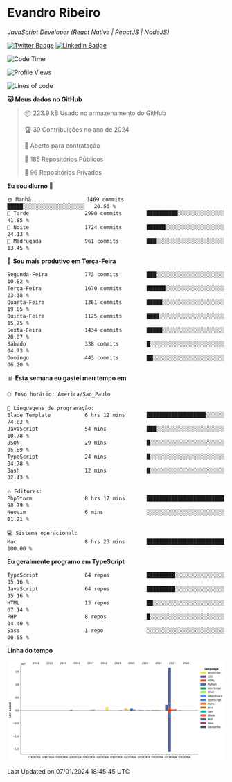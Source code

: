 # Evandro **Ribeiro**

*JavaScript Developer (React Native | ReactJS | NodeJS)*

[![Twitter Badge](https://img.shields.io/badge/-@ribeiroevandro-201B2D?style=flat-square&labelColor=201B2D&logo=twitter&logoColor=white&link=https://twitter.com/ribeiroevandro)](https://twitter.com/ribeiroevandro) 
[![Linkedin Badge](https://img.shields.io/badge/-Evandro%20Ribeiro-201B2D?style=flat-square&logo=Linkedin&logoColor=white&link=https://www.linkedin.com/in/ribeiroevandro)](https://www.linkedin.com/in/ribeiroevandro) 


<!--START_SECTION:waka-->
![Code Time](http://img.shields.io/badge/Code%20Time-3%2C631%20hrs%209%20mins-blue)

![Profile Views](http://img.shields.io/badge/Visualizac%C3%B5es%20do%20perfil-0-blue)

![Lines of code](https://img.shields.io/badge/Desde%20o%20Hello%20World%20eu%20escrevi-22.5%20million%20linhas%20de%20c%C3%B3digo-blue)

**🐱 Meus dados no GitHub** 

> 📦 223.9 kB Usado no armazenamento do GitHub 
 > 
> 🏆 30 Contribuições no ano de 2024
 > 
> 💼 Aberto para contratação
 > 
> 📜 185 Repositórios Públicos 
 > 
> 🔑 96 Repositórios Privados 
 > 
**Eu sou diurno 🐤** 

```text
🌞 Manhã                  1469 commits        █████░░░░░░░░░░░░░░░░░░░░   20.56 % 
🌆 Tarde                  2990 commits        ██████████░░░░░░░░░░░░░░░   41.85 % 
🌃 Noite                  1724 commits        ██████░░░░░░░░░░░░░░░░░░░   24.13 % 
🌙 Madrugada              961 commits         ███░░░░░░░░░░░░░░░░░░░░░░   13.45 % 
```
📅 **Sou mais produtivo em Terça-Feira** 

```text
Segunda-Feira            773 commits         ███░░░░░░░░░░░░░░░░░░░░░░   10.82 % 
Terça-Feira              1670 commits        ██████░░░░░░░░░░░░░░░░░░░   23.38 % 
Quarta-Feira             1361 commits        █████░░░░░░░░░░░░░░░░░░░░   19.05 % 
Quinta-Feira             1125 commits        ████░░░░░░░░░░░░░░░░░░░░░   15.75 % 
Sexta-Feira              1434 commits        █████░░░░░░░░░░░░░░░░░░░░   20.07 % 
Sábado                   338 commits         █░░░░░░░░░░░░░░░░░░░░░░░░   04.73 % 
Domingo                  443 commits         ██░░░░░░░░░░░░░░░░░░░░░░░   06.20 % 
```


📊 **Esta semana eu gastei meu tempo em** 

```text
🕑︎ Fuso horário: America/Sao_Paulo

💬 Linguagens de programação: 
Blade Template           6 hrs 12 mins       ███████████████████░░░░░░   74.02 % 
JavaScript               54 mins             ███░░░░░░░░░░░░░░░░░░░░░░   10.78 % 
JSON                     29 mins             █░░░░░░░░░░░░░░░░░░░░░░░░   05.89 % 
TypeScript               24 mins             █░░░░░░░░░░░░░░░░░░░░░░░░   04.78 % 
Bash                     12 mins             █░░░░░░░░░░░░░░░░░░░░░░░░   02.43 % 

🔥 Editores: 
PhpStorm                 8 hrs 17 mins       █████████████████████████   98.79 % 
Neovim                   6 mins              ░░░░░░░░░░░░░░░░░░░░░░░░░   01.21 % 

💻 Sistema operacional: 
Mac                      8 hrs 23 mins       █████████████████████████   100.00 % 
```

**Eu geralmente programo em TypeScript** 

```text
TypeScript               64 repos            █████████░░░░░░░░░░░░░░░░   35.16 % 
JavaScript               64 repos            █████████░░░░░░░░░░░░░░░░   35.16 % 
HTML                     13 repos            ██░░░░░░░░░░░░░░░░░░░░░░░   07.14 % 
PHP                      8 repos             █░░░░░░░░░░░░░░░░░░░░░░░░   04.40 % 
Sass                     1 repo              ░░░░░░░░░░░░░░░░░░░░░░░░░   00.55 % 
```



**Linha do tempo**

![Lines of Code chart](https://raw.githubusercontent.com/ribeiroevandro/ribeiroevandro/main/assets/bar_graph.png)


 Last Updated on 07/01/2024 18:45:45 UTC
<!--END_SECTION:waka-->
